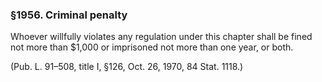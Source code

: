 ### §1956. Criminal penalty ###

Whoever willfully violates any regulation under this chapter shall be fined not more than $1,000 or imprisoned not more than one year, or both.

(Pub. L. 91–508, title I, §126, Oct. 26, 1970, 84 Stat. 1118.)